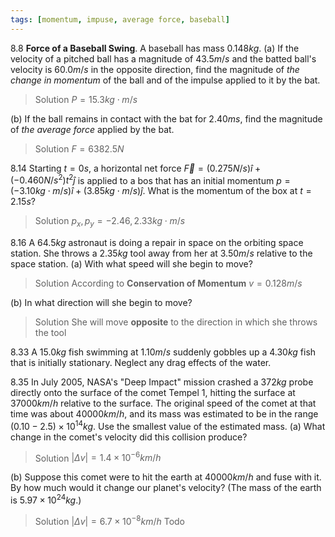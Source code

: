 ```yaml
---
tags: [momentum, impuse, average force, baseball]
---
```


8.8 **Force of a Baseball Swing**. A baseball has mass $0.148 kg$.
(a) If the velocity of a pitched ball has a magnitude of $43.5 m/s$ and the batted ball's velocity is $60.0 m/s$ in the opposite direction, find the magnitude of *the change in momentum* of the ball and of the impulse applied to it by the bat.
>Solution
$P = 15.3 kg\cdot m/s$

(b) If the ball remains in contact with the bat for $2.40 ms$, find the magnitude of _the average force_ applied by the bat.
>Solution
$F = 6382.5N$

8.14 Starting $t=0s$, a horizontal net force $\vec F = (0.275 N/s) \hat i + (-0.460N/s^2)t^2 \hat j$ is applied to a bos that has an initial momentum $p=(-3.10kg \cdot m/s)\hat i + (3.85kg \cdot m/s)\hat j$. What is the momentum of the box at $t = 2.15 s$?
>Solution
$p_x,p_y = -2.46, 2.33 kg \cdot m/s$

8.16 A $64.5 kg$ astronaut is doing a repair in space on the orbiting space station. She throws a $2.35 kg$ tool away from her at $3.50 m/s$ relative to the space station.
(a) With what speed will she begin to move?
>Solution
According to **Conservation of Momentum**
$v=0.128 m/s$

(b) In what direction will she begin to move?
>Solution
She will move **opposite** to the direction in which she throws the tool

8.33 A $15.0 kg$ fish swimming at $1.10 m/s$ suddenly gobbles up a $4.30 kg$ fish that is initially stationary. Neglect any drag effects of the water.

8.35 In July 2005, NASA's "Deep Impact" mission crashed a $372 kg$ probe directly onto the surface of the comet Tempel 1, hitting the surface at $37000 km/h$ relative to the surface. The original speed of the comet at that time was about $40000 km/h$, and its mass was estimated to be in the range $(0.10-2.5) \times 10^{14}kg$. Use the smallest value of the estimated mass.
(a) What change in the comet's velocity did this collision produce?
>Solution
$|\Delta v| = 1.4 \times 10^{-6} km/h$

(b) Suppose this comet were to hit the earth at $40000 km/h$ and fuse with it. By how much would it change our planet's velocity? (The mass of the earth is $5.97 \times 10^{24} kg$.)
>Solution
$|\Delta v| = 6.7\times 10^{-8} km/h$
Todo
